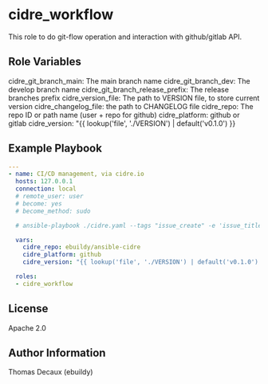 cidre_workflow
==============

This role to do git-flow operation and interaction with github/gitlab API.

Role Variables
--------------

cidre_git_branch_main: The main branch name
cidre_git_branch_dev: The develop branch name
cidre_git_branch_release_prefix: The release branches prefix
cidre_version_file: The path to VERSION file, to store current version
cidre_changelog_file: the path to CHANGELOG file
cidre_repo: The repo ID or path name (user + repo for github)
cidre_platform: github or gitlab
cidre_version: "{{ lookup('file', './VERSION') | default('v0.1.0') }}

Example Playbook
----------------

```yaml
---
- name: CI/CD management, via cidre.io
  hosts: 127.0.0.1
  connection: local
  # remote_user: user
  # become: yes
  # become_method: sudo

  # ansible-playbook ./cidre.yaml --tags "issue_create" -e 'issue_title="CI: integrate cidre"' -e issue_description="cidre"

  vars:
    cidre_repo: ebuildy/ansible-cidre
    cidre_platform: github
    cidre_version: "{{ lookup('file', './VERSION') | default('v0.1.0') }}"

  roles:
  - cidre_workflow
```

License
-------

Apache 2.0

Author Information
------------------

Thomas Decaux (ebuildy)
